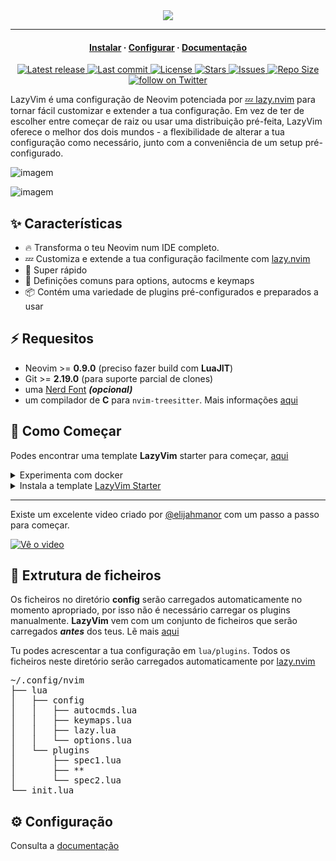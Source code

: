 <div align="center">
  <img src="https://user-images.githubusercontent.com/292349/213446185-2db63fd5-8c84-459c-9f04-e286382d6e80.png">
</div>

<hr>

<h4 align="center">
  <a href="https://lazyvim.github.io/installation">Instalar</a>
  ·
  <a href="https://lazyvim.github.io/configuration">Configurar</a>
  ·
  <a href="https://lazyvim.github.io">Documentação</a>
</h4>

<div align="center"><p>
    <a href="https://github.com/s0r3-glitch/lazyvim/releases/latest">
      <img alt="Latest release" src="https://img.shields.io/github/v/release/s0r3-glitch/lazyvim?style=for-the-badge&logo=starship&color=C9CBFF&logoColor=D9E0EE&labelColor=302D41&include_prerelease&sort=semver" />
    </a>
    <a href="https://github.com/s0r3-glitch/lazyvim/pulse">
      <img alt="Last commit" src="https://img.shields.io/github/last-commit/s0r3-glitch/lazyvim?style=for-the-badge&logo=starship&color=8bd5ca&logoColor=D9E0EE&labelColor=302D41"/>
    </a>
    <a href="https://github.com/s0r3-glitch/lazyvim/blob/main/LICENSE">
      <img alt="License" src="https://img.shields.io/github/license/s0r3-glitch/lazyvim?style=for-the-badge&logo=starship&color=ee999f&logoColor=D9E0EE&labelColor=302D41" />
    </a>
    <a href="https://github.com/s0r3-glitch/lazyvim/stargazers">
      <img alt="Stars" src="https://img.shields.io/github/stars/s0r3-glitch/lazyvim?style=for-the-badge&logo=starship&color=c69ff5&logoColor=D9E0EE&labelColor=302D41" />
    </a>
    <a href="https://github.com/s0r3-glitch/lazyvim/issues">
      <img alt="Issues" src="https://img.shields.io/github/issues/s0r3-glitch/lazyvim?style=for-the-badge&logo=bilibili&color=F5E0DC&logoColor=D9E0EE&labelColor=302D41" />
    </a>
    <a href="https://github.com/s0r3-glitch/lazyvim">
      <img alt="Repo Size" src="https://img.shields.io/github/repo-size/s0r3-glitch/lazyvim?color=%23DDB6F2&label=SIZE&logo=codesandbox&style=for-the-badge&logoColor=D9E0EE&labelColor=302D41" />
    </a>
    <a href="https://twitter.com/intent/follow?screen_name=folke">
      <img alt="follow on Twitter" src="https://img.shields.io/twitter/follow/folke?style=for-the-badge&logo=twitter&color=8aadf3&logoColor=D9E0EE&labelColor=302D41" />
    </a>
</div>

LazyVim é uma configuração de Neovim potenciada por [💤 lazy.nvim](https://github.com/folke/lazy.nvim)
para tornar fácil customizar e extender a tua configuração.
Em vez de ter de escolher entre começar de raiz ou usar
uma distribuição pré-feita, LazyVim oferece o melhor
dos dois mundos - a flexibilidade de alterar a tua configuração
como necessário, junto com a conveniência de um setup pré-configurado.

![imagem](https://user-images.githubusercontent.com/292349/211285846-0b7bb3bf-0462-4029-b64c-4ee1d037fc1c.png)

![imagem](https://user-images.githubusercontent.com/292349/213447056-92290767-ea16-430c-8727-ce994c93e9cc.png)

## ✨ Características

- 🔥 Transforma o teu Neovim num IDE completo.
- 💤 Customiza e extende a tua configuração facilmente com [lazy.nvim](https://github.com/folke/lazy.nvim)
- 🚀 Super rápido
- 🧹 Definições comuns para options, autocms e keymaps
- 📦 Contém uma variedade de plugins pré-configurados e preparados a usar

## ⚡️ Requesitos

- Neovim >= **0.9.0** (preciso fazer build com **LuaJIT**)
- Git >= **2.19.0** (para suporte parcial de clones)
- uma [Nerd Font](https://www.nerdfonts.com/) **_(opcional)_**
- um compilador de **C** para `nvim-treesitter`. Mais informações [aqui](https://github.com/nvim-treesitter/nvim-treesitter#requirements)

## 🚀 Como Começar

Podes encontrar uma template **LazyVim** starter para começar, [aqui](https://github.com/LazyVim/starter)

<details><summary>Experimenta com docker</summary>

```sh
docker run -w /root -it --rm alpine:edge sh -uelic '
  apk add git lazygit neovim ripgrep alpine-sdk --update
  git clone https://github.com/LazyVim/starter ~/.config/nvim
  cd ~/.config/nvim
  nvim
'
```

</details>

<details><summary>Instala a template <a href="https://github.com/LazyVim/starter">LazyVim Starter</a></summary>

- Faz um backup da tua configuração atual de Neovim:

  ```sh
  mv ~/.config/nvim ~/.config/nvim.bak
  mv ~/.local/share/nvim ~/.local/share/nvim.bak
  ```

- Clona a template

  ```sh
  git clone https://github.com/LazyVim/starter ~/.config/nvim
  ```

- Remove o diretório `.git`, para poderes adicionar ao teu próprio repositório mais tarde

  ```sh
  rm -rf ~/.config/nvim/.git
  ```

- Inicia o Neovim!

  ```sh
  nvim
  ```

  Consulta os comentários nos ficheiros sobre como customizar **LazyVim**.

</details>

---

Existe um excelente video criado por [@elijahmanor](https://github.com/elijahmanor) com um passo a passo para começar.

[![Vê o video](https://img.youtube.com/vi/N93cTbtLCIM/hqdefault.jpg)](https://www.youtube.com/watch?v=N93cTbtLCIM)

## 📂 Extrutura de ficheiros

Os ficheiros no diretório **config** serão carregados automaticamente
no momento apropriado, por isso não é necessário carregar os plugins manualmente.
**LazyVim** vem com um conjunto de ficheiros
que serão carregados **_antes_** dos teus. Lẽ mais [aqui](https://github.com/s0r3-glitch/lazyvim/tree/main/lua/lazyvim/config)

Tu podes acrescentar a tua configuração em `lua/plugins`. Todos os ficheiros
neste diretório serão carregados automaticamente por [lazy.nvim](https://github.com/folke/lazy.nvim)

<pre>
~/.config/nvim
├── lua
│   ├── config
│   │   ├── autocmds.lua
│   │   ├── keymaps.lua
│   │   ├── lazy.lua
│   │   └── options.lua
│   └── plugins
│       ├── spec1.lua
│       ├── **
│       └── spec2.lua
└── init.lua
</pre>

## ⚙️ Configuração

Consulta a [documentação](https://lazyvim.github.io)

